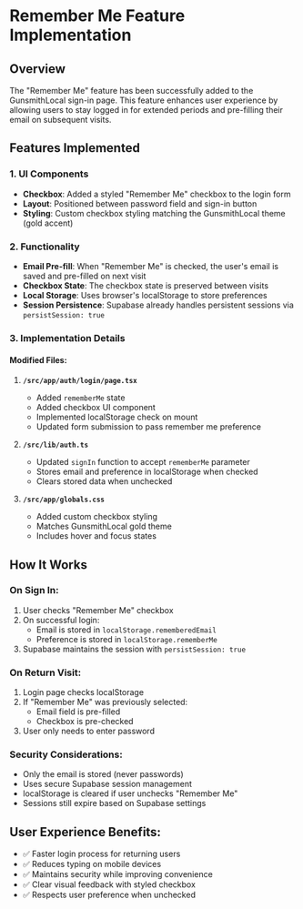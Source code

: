 # Remember Me Feature Implementation

## Overview
The "Remember Me" feature has been successfully added to the GunsmithLocal sign-in page. This feature enhances user experience by allowing users to stay logged in for extended periods and pre-filling their email on subsequent visits.

## Features Implemented

### 1. UI Components
- **Checkbox**: Added a styled "Remember Me" checkbox to the login form
- **Layout**: Positioned between password field and sign-in button
- **Styling**: Custom checkbox styling matching the GunsmithLocal theme (gold accent)

### 2. Functionality
- **Email Pre-fill**: When "Remember Me" is checked, the user's email is saved and pre-filled on next visit
- **Checkbox State**: The checkbox state is preserved between visits
- **Local Storage**: Uses browser's localStorage to store preferences
- **Session Persistence**: Supabase already handles persistent sessions via `persistSession: true`

### 3. Implementation Details

#### Modified Files:
1. **`/src/app/auth/login/page.tsx`**
   - Added `rememberMe` state
   - Added checkbox UI component
   - Implemented localStorage check on mount
   - Updated form submission to pass remember me preference

2. **`/src/lib/auth.ts`**
   - Updated `signIn` function to accept `rememberMe` parameter
   - Stores email and preference in localStorage when checked
   - Clears stored data when unchecked

3. **`/src/app/globals.css`**
   - Added custom checkbox styling
   - Matches GunsmithLocal gold theme
   - Includes hover and focus states

## How It Works

### On Sign In:
1. User checks "Remember Me" checkbox
2. On successful login:
   - Email is stored in `localStorage.rememberedEmail`
   - Preference is stored in `localStorage.rememberMe`
3. Supabase maintains the session with `persistSession: true`

### On Return Visit:
1. Login page checks localStorage
2. If "Remember Me" was previously selected:
   - Email field is pre-filled
   - Checkbox is pre-checked
3. User only needs to enter password

### Security Considerations:
- Only the email is stored (never passwords)
- Uses secure Supabase session management
- localStorage is cleared if user unchecks "Remember Me"
- Sessions still expire based on Supabase settings

## User Experience Benefits:
- ✅ Faster login process for returning users
- ✅ Reduces typing on mobile devices
- ✅ Maintains security while improving convenience
- ✅ Clear visual feedback with styled checkbox
- ✅ Respects user preference when unchecked
